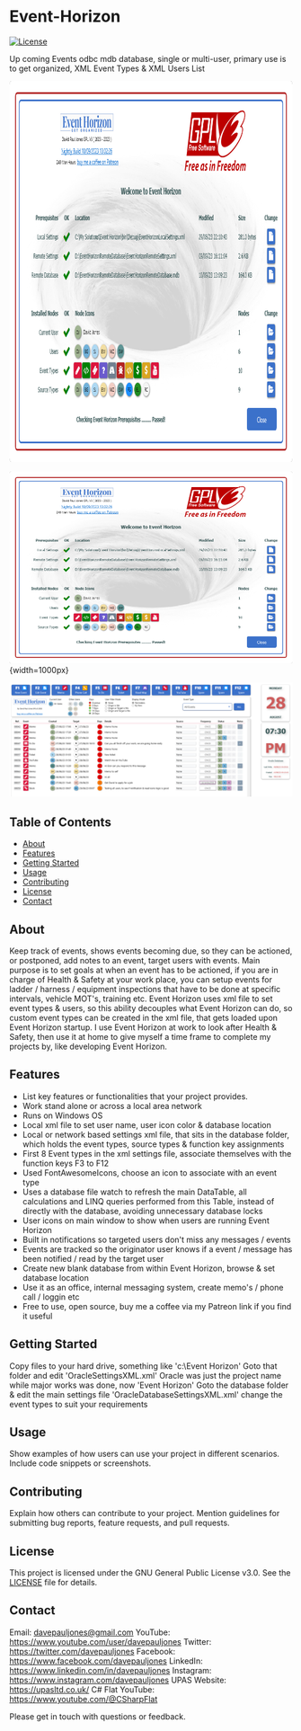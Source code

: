 # Event-Horizon

[![License](https://img.shields.io/badge/license-GPL--3.0-blue.svg)](LICENSE)

Up coming Events odbc mdb database, single or multi-user, primary use is to get organized, XML Event Types &amp; XML Users List

<img src="./EventHorizonImageWelcome.png" alt="Image Description" width="1000" height="678">

![Event Horizon's Welcome Screen](./EventHorizonImageWelcome.png){width=1000px}

![Alt Text](./EventHorizonImage.png)

## Table of Contents
- [About](#about)
- [Features](#features)
- [Getting Started](#getting-started)
- [Usage](#usage)
- [Contributing](#contributing)
- [License](#license)
- [Contact](#contact)

## About

Keep track of events, shows events becoming due, so they can be actioned, or postponed, add notes to an event, target users with events.
Main purpose is to set goals at when an event has to be actioned, if you are in charge of Health & Safety at your work place, you can setup events for ladder / harness / equipment inspections that have to be done at specific intervals, vehicle MOT's, training etc.
Event Horizon uses xml file to set event types & users, so this ability decouples what Event Horizon can do, so custom event types can be created in the xml file, that gets loaded upon Event Horizon startup. I use Event Horizon at work to look after Health & Safety, then use it at home to give myself a time frame to complete my projects by, like developing Event Horizon.

## Features

- List key features or functionalities that your project provides.
- Work stand alone or across a local area network
- Runs on Windows OS
- Local xml file to set user name, user icon color & database location
- Local or network based settings xml file, that sits in the database folder, which holds the event types, source types & function key assignments
- First 8 Event types in the xml settings file, associate themselves with the function keys F3 to F12
- Used FontAwesomeIcons, choose an icon to associate with an event type
- Uses a database file watch to refresh the main DataTable, all calculations and LINQ queries performed from this Table, instead of directly with the database, avoiding unnecessary database locks
- User icons on main window to show when users are running Event Horizon
- Built in notifications so targeted users don't miss any messages / events
- Events are tracked so the originator user knows if a event / message has been notified / read by the target user
- Create new blank database from within Event Horizon, browse & set database location
- Use it as an office, internal messaging system, create memo's / phone call / loggin etc
- Free to use, open source, buy me a coffee via my Patreon link if you find it useful
  
## Getting Started

Copy files to your hard drive, something like 'c:\Event Horizon\'
Goto that folder and edit 'OracleSettingsXML.xml' Oracle was just the project name while major works was done, now 'Event Horizon'
Goto the database folder & edit the main settings file 'OracleDatabaseSettingsXML.xml' change the event types to suit your requirements

## Usage

Show examples of how users can use your project in different scenarios. Include code snippets or screenshots.

## Contributing

Explain how others can contribute to your project. Mention guidelines for submitting bug reports, feature requests, and pull requests.

## License

This project is licensed under the GNU General Public License v3.0. See the [LICENSE](LICENSE) file for details.

## Contact

Email: davepauljones@gmail.com
YouTube: https://www.youtube.com/user/davepauljones
Twitter: https://twitter.com/davepauljones
Facebook: https://www.facebook.com/davepauljones
LinkedIn: https://www.linkedin.com/in/davepauljones
Instagram: https://www.instagram.com/davepauljones
UPAS Website: https://upasltd.co.uk/
C# Flat YouTube: https://www.youtube.com/@CSharpFlat 

Please get in touch with questions or feedback.

